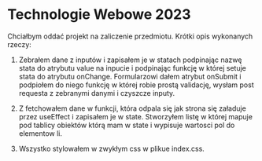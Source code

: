 # Technologie Webowe 2023
Chciałbym oddać projekt na zaliczenie przedmiotu. 
Krótki opis wykonanych rzeczy:
1. Zebrałem dane z inputów i zapisałem je w statach podpinając nazwę stata do atrybutu value na inpucie i podpinając funkcję w której setuje stata do atrybutu
onChange. Formularzowi dałem atrybut onSubmit i podpiołem do niego funkcję w której robie prostą validację, wysłam post requesta z zebranymi danymi i czyszcze inputy.

2. Z fetchowałem dane w funkcji, która odpala się jak strona się załaduje przez useEffect i zapisałem je w state. Stworzyłem listę w której mapuje pod tablicy
obiektów którą mam w state i wypisuje wartosci pol do elementow li.

3. Wszystko stylowałem w zwykłym css w plikue index.css.

